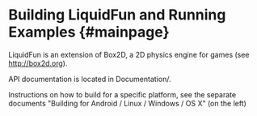Building LiquidFun and Running Examples {#mainpage}
=======================================

LiquidFun is an extension of Box2D, a 2D physics engine for games (see http://box2d.org).

API documentation is located in Documentation/.

Instructions on how to build for a specific platform, see the separate documents "Building for Android / Linux / Windows / OS X" (on the left)
